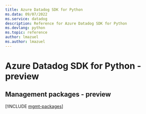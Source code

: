 ```yaml
---
title: Azure Datadog SDK for Python
ms.data: 09/07/2022
ms.service: datadog
description: Reference for Azure Datadog SDK for Python
ms.devlang: python
ms.topic: reference
author: lmazuel
ms.author: lmazuel
---
```

# Azure Datadog SDK for Python - preview

## Management packages - preview
[!INCLUDE [mgmt-packages](datadog-mgmt-index.md)]